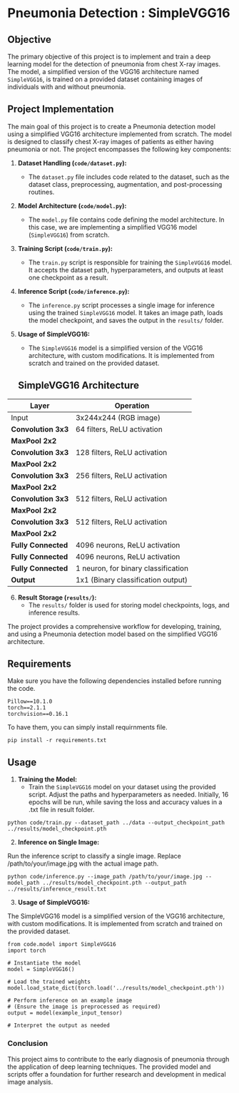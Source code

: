 # Pneumonia Detection : SimpleVGG16

## Objective
The primary objective of this project is to implement and train a deep learning model for the detection of pneumonia from chest X-ray images. The model, a simplified version of the VGG16 architecture named `SimpleVGG16`, is trained on a provided dataset containing images of individuals with and without pneumonia.


## Project Implementation
The main goal of this project is to create a Pneumonia detection model using a simplified VGG16 architecture implemented from scratch. The model is designed to classify chest X-ray images of patients as either having pneumonia or not. The project encompasses the following key components:

1. **Dataset Handling (`code/dataset.py`):**
   - The `dataset.py` file includes code related to the dataset, such as the dataset class, preprocessing, augmentation, and post-processing routines.

2. **Model Architecture (`code/model.py`):**
   - The `model.py` file contains code defining the model architecture. In this case, we are implementing a simplified VGG16 model (`SimpleVGG16`) from scratch.

3. **Training Script (`code/train.py`):**
   - The `train.py` script is responsible for training the `SimpleVGG16` model. It accepts the dataset path, hyperparameters, and outputs at least one checkpoint as a result.

4. **Inference Script (`code/inference.py`):**
   - The `inference.py` script processes a single image for inference using the trained `SimpleVGG16` model. It takes an image path, loads the model checkpoint, and saves the output in the `results/` folder.

5. **Usage of SimpleVGG16:**
   - The `SimpleVGG16` model is a simplified version of the VGG16 architecture, with custom modifications. It is implemented from scratch and trained on the provided dataset.
   
   ## SimpleVGG16 Architecture

| Layer             | Operation                                  |
|-------------------|--------------------------------------------|
| Input             | 3x244x244 (RGB image)                      |
| **Convolution 3x3**| 64 filters, ReLU activation                |
| **MaxPool 2x2**    |                                            |
| **Convolution 3x3**| 128 filters, ReLU activation               |
| **MaxPool 2x2**    |                                            |
| **Convolution 3x3**| 256 filters, ReLU activation               |
| **MaxPool 2x2**    |                                            |
| **Convolution 3x3**| 512 filters, ReLU activation               |
| **MaxPool 2x2**    |                                            |
| **Convolution 3x3**| 512 filters, ReLU activation               |
| **MaxPool 2x2**    |                                            |
| **Fully Connected**| 4096 neurons, ReLU activation              |
| **Fully Connected**| 4096 neurons, ReLU activation              |
| **Fully Connected**| 1 neuron, for binary classification        |
| **Output**        | 1x1 (Binary classification output)          |


6. **Result Storage (`results/`):**
   - The `results/` folder is used for storing model checkpoints, logs, and inference results.

The project provides a comprehensive workflow for developing, training, and using a Pneumonia detection model based on the simplified VGG16 architecture.


## Requirements

Make sure you have the following dependencies installed before running the code.
```{python}
Pillow==10.1.0
torch==2.1.1
torchvision==0.16.1
```

To have them, you can simply install requirnments file. 
```{python}
pip install -r requirements.txt
```


## Usage

1. **Training the Model:**
   - Train the `SimpleVGG16` model on your dataset using the provided script. Adjust the paths and hyperparameters as needed. Initially, 16 epochs will be run, while saving the loss and accuracy values in a .txt file in result folder. 

```{python}
python code/train.py --dataset_path ../data --output_checkpoint_path ../results/model_checkpoint.pth
```

2. **Inference on Single Image:**

Run the inference script to classify a single image. Replace /path/to/your/image.jpg with the actual image path.
```{python}
python code/inference.py --image_path /path/to/your/image.jpg --model_path ../results/model_checkpoint.pth --output_path ../results/inference_result.txt

```

3. **Usage of SimpleVGG16:**

The SimpleVGG16 model is a simplified version of the VGG16 architecture, with custom modifications. It is implemented from scratch and trained on the provided dataset.


```{python}
from code.model import SimpleVGG16
import torch

# Instantiate the model
model = SimpleVGG16()

# Load the trained weights
model.load_state_dict(torch.load('../results/model_checkpoint.pth'))

# Perform inference on an example image
# (Ensure the image is preprocessed as required)
output = model(example_input_tensor)

# Interpret the output as needed

```

### Conclusion

This project aims to contribute to the early diagnosis of pneumonia through the application of deep learning techniques. The provided model and scripts offer a foundation for further research and development in medical image analysis.

